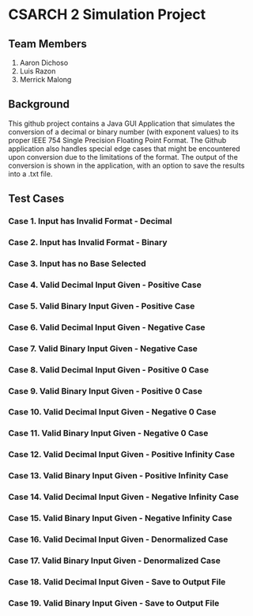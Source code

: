 # CSARCH 2 Simulation Project
## Team Members
1. Aaron Dichoso
2. Luis Razon
3. Merrick Malong
   
## Background
This github project contains a Java GUI Application that simulates the conversion of a decimal or binary number (with exponent values) to its proper IEEE 754 Single Precision Floating Point Format.
The Github application also handles special edge cases that might be encountered upon conversion due to the limitations of the format.
The output of the conversion is shown in the application, with an option to save the results into a .txt file.

## Test Cases
### Case 1. Input has Invalid Format - Decimal
### Case 2. Input has Invalid Format - Binary
### Case 3. Input has no Base Selected
### Case 4. Valid Decimal Input Given - Positive Case
### Case 5. Valid Binary Input Given - Positive Case
### Case 6. Valid Decimal Input Given - Negative Case
### Case 7. Valid Binary Input Given - Negative Case
### Case 8. Valid Decimal Input Given - Positive 0 Case
### Case 9. Valid Binary Input Given - Positive 0 Case
### Case 10. Valid Decimal Input Given - Negative 0 Case
### Case 11. Valid Binary Input Given - Negative 0 Case
### Case 12. Valid Decimal Input Given - Positive Infinity Case
### Case 13. Valid Binary Input Given - Positive Infinity Case
### Case 14. Valid Decimal Input Given - Negative Infinity Case
### Case 15. Valid Binary Input Given - Negative Infinity Case
### Case 16. Valid Decimal Input Given - Denormalized Case
### Case 17. Valid Binary Input Given - Denormalized Case
### Case 18. Valid Decimal Input Given - Save to Output File
### Case 19. Valid Binary Input Given - Save to Output File
